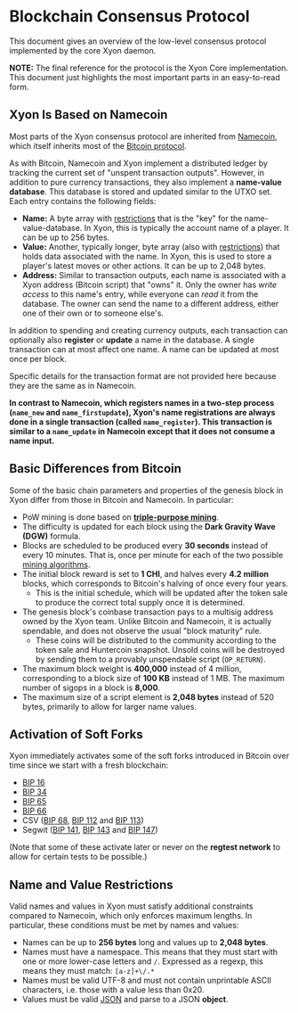 # Blockchain Consensus Protocol

This document gives an overview of the low-level consensus protocol
implemented by the core Xyon daemon.

**NOTE:**  The final reference for the protocol is the Xyon Core implementation.
This document just highlights the most important parts in an easy-to-read form.

## Xyon Is Based on Namecoin <a name="names"></a>

Most parts of the Xyon consensus protocol are inherited from
[Namecoin](https://www.namecoin.org/), which itself inherits most of the
[Bitcoin protocol](https://bitcoin.org/).

As with Bitcoin, Namecoin and Xyon implement a distributed ledger by
tracking the current set of "unspent transaction outputs".  However, in addition
to pure currency transactions, they also implement a **name-value database**.
This database is stored and updated similar to the UTXO set.  Each entry
contains the following fields:

* **Name:**
  A byte array with [restrictions](#name-value-restrictions) that is the
  "key" for the name-value-database.  In Xyon, this is typically the
  account name of a player.  It can be up to 256 bytes.
* **Value:**
  Another, typically longer, byte array (also with
  [restrictions](#name-value-restrictions)) that holds data associated
  with the name.  In Xyon, this is used to store a player's latest moves
  or other actions.  It can be up to 2,048 bytes.
* **Address:**
  Similar to transaction outputs, each name is associated with a Xyon address
  (Bitcoin script) that "owns" it.  Only the owner has *write access* to this
  name's entry, while everyone can *read* it from the database.  The owner
  can send the name to a different address, either one of their own
  or to someone else's.

In addition to spending and creating currency outputs, each transaction can
optionally also **register** or **update** a name in the database.  A single
transaction can at most affect one name.  A name can be updated
at most once per block.

Specific details for the transaction format are not provided here because they
are the same as in Namecoin.

**In contrast to Namecoin, which registers names in a two-step process
(`name_new` and `name_firstupdate`), Xyon's name registrations are always
done in a single transaction (called `name_register`).  This transaction is
similar to a `name_update` in Namecoin except that it does not consume a name
input.**

## Basic Differences from Bitcoin

Some of the basic chain parameters and properties of the genesis block
in Xyon differ from those in Bitcoin and Namecoin.  In particular:

* PoW mining is done based on [**triple-purpose mining**](mining.md).
* The difficulty is updated for each block using the **Dark Gravity Wave (DGW)**
  formula.
* Blocks are scheduled to be produced every **30 seconds** instead of
  every 10 minutes.  That is, once per minute for each of the two
  possible [mining algorithms](mining.md).
* The initial block reward is set to **1 CHI**, and halves every **4.2 million**
  blocks, which corresponds to Bitcoin's halving of once every four years.
  * This is the initial schedule, which will be updated after the
    token sale to produce the correct total supply once it is determined.
* The genesis block's coinbase transaction pays to a multisig address owned
  by the Xyon team.  Unlike Bitcoin and Namecoin, it is actually spendable,
  and does not observe the usual "block maturity" rule.
  * These coins will be distributed to the community according to the token
    sale and Huntercoin snapshot.  Unsold coins will be destroyed by sending
    them to a provably unspendable script (`OP_RETURN`).
* The maximum block weight is **400,000** instead of 4 million,
  corresponding to a block size of **100 KB** instead of 1 MB.  The maximum
  number of sigops in a block is **8,000**.
* The maximum size of a script element is **2,048 bytes** instead of 520 bytes,
  primarily to allow for larger name values.

## Activation of Soft Forks

Xyon immediately activates some of the soft forks introduced in Bitcoin
over time since we start with a fresh blockchain:

* [BIP 16](https://github.com/bitcoin/bips/blob/master/bip-0016.mediawiki)
* [BIP 34](https://github.com/bitcoin/bips/blob/master/bip-0034.mediawiki)
* [BIP 65](https://github.com/bitcoin/bips/blob/master/bip-0065.mediawiki)
* [BIP 66](https://github.com/bitcoin/bips/blob/master/bip-0066.mediawiki)
* CSV ([BIP 68](https://github.com/bitcoin/bips/blob/master/bip-0068.mediawiki),
  [BIP 112](https://github.com/bitcoin/bips/blob/master/bip-0112.mediawiki) and
  [BIP 113](https://github.com/bitcoin/bips/blob/master/bip-0113.mediawiki))
* Segwit ([BIP
  141](https://github.com/bitcoin/bips/blob/master/bip-0141.mediawiki),
  [BIP 143](https://github.com/bitcoin/bips/blob/master/bip-0143.mediawiki) and
  [BIP 147](https://github.com/bitcoin/bips/blob/master/bip-0147.mediawiki))

(Note that some of these activate later or never on the **regtest network**
to allow for certain tests to be possible.)

## Name and Value Restrictions <a name="name-value-restrictions"></a>

Valid names and values in Xyon must satisfy additional constraints
compared to Namecoin, which only enforces maximum lengths.  In particular,
these conditions must be met by names and values:

* Names can be up to **256 bytes** long and values up to **2,048 bytes**.
* Names must have a namespace.  This means that they must start with
  one or more lower-case letters and `/`.  Expressed as a regexp, this
  means they must match: `[a-z]+\/.*`
* Names must be valid UTF-8 and must not contain unprintable ASCII characters,
  i.e. those with a value less than 0x20.
* Values must be valid [JSON](https://json.org/) and parse to a JSON **object**.
